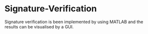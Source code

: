 # Signature-Verification
Signature verification is been implemented by using MATLAB and the results can be visualised by a GUI.
